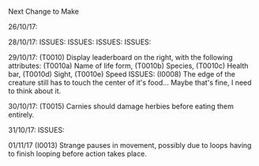 Next Change to Make

26/10/17: 
    <!-- (T0001) When herbie dies, slowly decay instead of disapper. (Completed 27/10/17) -->

28/10/17:
    <!-- (T0002) Create generic die function. (Completed 29/10/17) -->
    <!-- (T0003) Create generic decay function. (Completed 29/10/17) -->
        ISSUES:
        <!-- (I0001): Above 2 functions fail with more than one of each species (causing crash) (29/10/17) -->
        <!-- (I0002): While lifeform decays, all of same species (under index of the decaying) freeze and resume movement once the decaying is removed. (29/10/17) -->
    <!-- (T0004) Generate different speeds amoungst creatures upon generation. (29/10/17) -->
        ISSUES:
            <!-- (I0003): When a creature aproaches it's prey, if the distance is not divisible by the creature's speed, it will never reach it. (29/10/17) -->
    <!-- (T0005) Regenerate leaves over time. (30/10/17) -->
    <!-- (T0006) Background colour change according to time passed (to simulate day and night). (29/10/17) -->
        ISSUES:
            <!-- (I0004): Color change clunky. Change to fade. (30/10/17) -->
            <!-- (I0005): Life forms look as bright at any time of day. Overlay the color change with high opacity. (30/10/17) -->
    <!-- (T0007) Adjust sight capability to time of day. (29/10/17) -->
        ISSUES:
            <!-- (I0006): Creatures should stop moving (lose less health) if sight drops under certain limit (30/10/17) -->
            <!-- (I0007): Animate sleep (30/10/17) -->

29/10/17:
    <!-- (T0008) Style start life button to be displayed in the middle of the screen, large, before game begins (30/10/17) -->
    <!-- (T0009) Get button to reappear if all life has ceased to exist (apart from leaves) (30/10/17) -->
    (T0010) Display leaderboard on the right, with the following attributes:
        (T0010a) Name of life form,
        (T0010b) Species,
        (T0010c) Health bar,
        (T0010d) Sight,
        (T0010e) Speed
    <!-- (T0011) Fade seamlessly between decay images (instead of clunky changes) (30/10/17) -->
    <!-- (T0012) If sight is below a certain level, creatures should preserve energy (sleep) (30/10/17) -->
    <!-- (T0013) Carnies should be able to start eating herbies if there are touching at all, not just if there centres are equal (30/10/17) -->
        ISSUES:
            (I0008) The edge of the creature still has to touch the center of it's food... Maybe that's fine, I need to think about it.

30/10/17:
    <!-- (T0014) Creatures should start small, then grow as they eat (Size proportional to health). (30/10/17) -->
    (T0015) Carnies should damage herbies before eating them entirely.

31/10/17:
    <!-- (T0016) Refactor All Code (31/10/17) -->
        ISSUES:
            <!-- (I0009) Herbies not being removed when carnies eat them. (31/10/17) -->
            <!-- (I0010) Leaves not disappearing on reset. (01/11/17) -->
            <!-- (I0011) Creatures not growing as they eat (01/11/17)
                    SOLUTION: Was setting health = nutrition instead of health += nutrition -->
            
01/11/17
    <!-- (I0012) Food randomly disappears when other food is eaten. (01/11/17) 
            SOLUTION: Sort toEat array before removing, so it removes from the top down, not changing the index of               others as it goes. -->
    (I0013) Strange pauses in movement, possibly due to loops having to finish looping before action takes place.